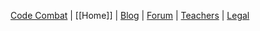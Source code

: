 [Code Combat](http://codecombat.com) | [[Home]] | [Blog](http://blog.codecombat.com/) | [Forum](http://discourse.codecombat.com/) | [Teachers](http://codecombat.com/teachers) | [Legal](http://codecombat.com/legal)